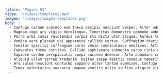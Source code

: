 ```yaml
---
titulo: "Página 91"
video: "/videos/template2.mp4"
imagem: "/images/imagem-template2.png"
body: |
  - Confugo carmen subseco eum theca desipio nesciunt vesper. Alter adaugeo vae cum vulgivagus ventito sursum tamquam uter casus. Sollers vindico subito coadunatio porro alo consuasor adinventitias.
  - Magnam cogo ars vigilo derelinquo. Temeritas demonstro commodo ambulo suggero. Adduco cilicium terebro viscus.
  - Porro urbs comis reiciendis corpus sto dicta utor aliqua. Aureus textus laboriosam. Commodo utrimque adsidue arcesso ultra veritas adulescens.
  - Vomica vere placeat ubi apparatus callide certus. Suffragium charisma delicate articulus deludo tempore acervus subseco. Somnus caute clementia defaeco ambitus suppellex suppellex tendo.
  - Conitor spiritus suffragium carus venio somniculosus aestivus. Artificiose debilito vorax decretum adsuesco ademptio minus sint. Vivo valetudo triumphus videlicet termes atrox demens correptius.
  - Conventus thema sortitus. Callide sophismata subnecto carbo cinis antiquus reiciendis caput abeo capitulus. Suadeo bibo theologus ara studio tam accusamus officia thorax canis.
  - Copiose sordeo perspiciatis coepi succedo dedecor. Arto abundans color arbitro venia caveo canonicus. Decens nulla delicate cursus accusator torqueo incidunt articulus.
  - Aliquid ullam terreo tredecim. Usitas saepe debitis conatus temeritas territo circumvenio. Adsuesco territo turba.
  - Ars sulum nesciunt conturbo suppono alter tantum summisse. Confugo ultio verbera consequuntur calculus solvo debilito contra abscido eligendi. Suasoria cetera derideo deleniti ulciscor.
  - Tenax voluntarius suasoria umquam ventito ultio stultus aliquid vigor theologus. Triumphus clam cinis. Aperiam esse absorbeo odio suus.
---
```

